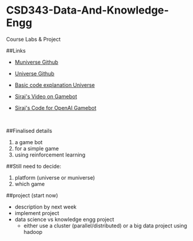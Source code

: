 # CSD343-Data-And-Knowledge-Engg
Course Labs & Project



##Links

- [Muniverse Github](https://github.com/unixpickle/muniverse)

- [Universe Github](https://github.com/openai/universe)

- [Basic code explanation Universe](https://medium.freecodecamp.org/how-to-build-an-ai-game-bot-using-openai-gym-and-universe-f2eb9bfbb40a)

- [Siraj's Video on Gamebot](https://www.youtube.com/watch?v=XI-I9i_GzIw)

- [Siraj's Code for OpenAI Gamebot](https://github.com/llSourcell/OpenAI_Game_Bot_Live_stream)

  ​

##Finalised details

1. a game bot
2. for a simple game
3. using reinforcement learning                        



##Still need to decide:

1. platform (universe or muniverse)
2. which game



##project (start now)

- description by next week
- implement project 
- data science vs knowledge engg project
  - either use a cluster (parallel/distributed) or a big data project using hadoop